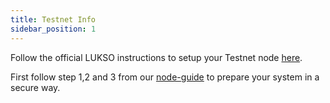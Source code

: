 ```yaml
---
title: Testnet Info
sidebar_position: 1
---
```


Follow the official LUKSO instructions to setup your Testnet node [here](https://docs.lukso.tech/networks/testnet/parameters/).

First follow step 1,2 and 3 from our [node-guide](/docs/Community-Archive/node-guide/start-here) to prepare your system in a secure way.
